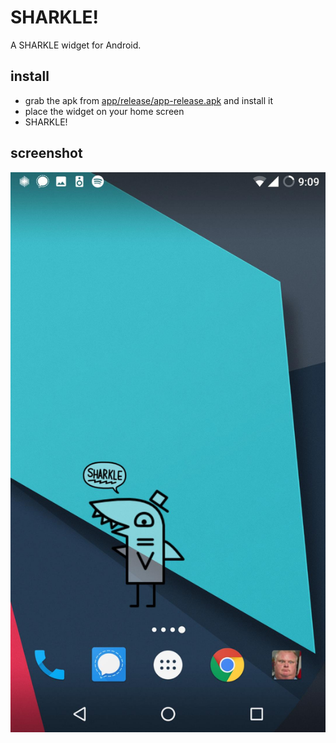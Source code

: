 # SHARKLE!

A SHARKLE widget for Android.

## install

- grab the apk from [app/release/app-release.apk](app/release/app-release.apk) and install it
- place the widget on your home screen
- SHARKLE!

## screenshot

![sharkle screenshot](ghimg/sharkle-screenshot.jpg)

